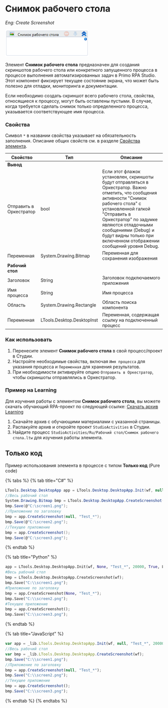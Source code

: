 # Снимок рабочего стола

*Eng: Create Screenshot*

![](<../../../.gitbook/assets/image (124).png>)

Элемент **Снимок рабочего стола** предназначен для создания скриншотов рабочего стола или конкретного запущенного процесса в процессе выполнения автоматизированных задач в Primo RPA Studio. Этот компонент фиксирует текущее состояние экрана, что может быть полезно для отладки, мониторинга и документации.

Если необходимо создать скриншот всего рабочего стола, свойства, относящиеся к процессу, могут быть оставлены пустыми. В случае, когда требуется сделать снимок только определенного процесса, указывается соответствующее имя процесса.

### Свойства

Символ `*` в названии свойства указывает на обязательность заполнения. Описание общих свойств см. в разделе [Свойства элемента](https://docs.primo-rpa.ru/primo-rpa/primo-studio/process/elements#svoistva-elementa).

| Свойство                    | Тип                        | Описание                                                                                                                        |
| --------------------------- | -------------------------- | ------------------------------------------------------------------------------------------------------------------------------- |
| **Вывод**                   |                            |                                                                                                                                 |
| Отправить в Оркестратор     | bool                       | Если этот флажок установлен, скриншоты будут отправляться в Оркестратор. Важно отметить, что сообщения активности "Снимок рабочего стола" с установленной галкой "Отправить в Оркестратор" по задумке являются отладочными сообщениями (Debug) и будут видны только при включенном отображении сообщений уровня Debug. |
| Переменная                  | System.Drawing.Bitmap      | Переменная для сохранения изображения                                                                                                                                           |
| **Рабочий стол**            |                            |                                                                                                                                 |
| Заголовок                   | String                     | Заголовок подключаемого приложения                                                                                              |
| Имя процесса                | String                     | Имя процесса                                                                                                                    |
| Область                     | System.Drawing.Rectangle   | Область поиска компонента                                                                                                       |
| Переменная                  | LTools.Desktop.DesktopInst | Переменная, содержащая ссылку на подключенный процесс                                                                           |

### Как использовать

1. Перенесите элемент **Снимок рабочего стола** в свой процесс/проект в Студии.
2. Настройте необходимые свойства, включая `Имя процесса` для указания процесса и `Переменная` для хранения результатов.
3. При необходимости активируйте опцию `Отправить в Оркестратор`, чтобы скриншоты отправлялись в Оркестратор.


###  Пример на Learning 

Для изучения работы с элементом **Снимок рабочего стола**, вы можете скачать обучающий RPA-проект по следующей ссылке: [Скачать архив Learning](https://github.com/PrimoRPA/Learning/archive/refs/heads/master.zip)

1. Скачайте архив с обучающими материалами с указанной страницы.
2. Распакуйте архив и откройте проект `StudioActivities` в Студии.
3. Найдите процесс `StudioActivities/Ru/Рабочий стол/Снимок рабочего стола.ltw` для изучения работы элемента.

## Только код

Пример использования элемента в процессе с типом **Только код** (Pure code)

{% tabs %}
{% tab title="C#" %}
```csharp
LTools.Desktop.DesktopApp app = LTools.Desktop.DesktopApp.Init(wf, null, "Test_*", 20000, true, LTools.Desktop.Model.DesktopTypes.UIAUTOMATION);
//Весь рабочий стол
System.Drawing.Bitmap bmp = LTools.Desktop.DesktopApp.CreateScreenshot(wf);
bmp.Save(@"C:\screen1.png");
//Приложение по заголовку
bmp = app.CreateScreenshot(null, "Test_*");
bmp.Save(@"C:\screen2.png");
//Текущее приложение
bmp = app.CreateScreenshot();
bmp.Save(@"C:\screen3.png");
```
{% endtab %}

{% tab title="Python" %}
```python
app = LTools.Desktop.DesktopApp.Init(wf, None, "Test_*", 20000, True, LTools.Desktop.Model.DesktopTypes.UIAUTOMATION)
#Весь рабочий стол
bmp = LTools.Desktop.DesktopApp.CreateScreenshot(wf);
bmp.Save("C:\\screen1.png");
#Приложение по заголовку
bmp = app.CreateScreenshot(None, "Test_*");
bmp.Save("C:\\screen2.png");
#Текущее приложение
bmp = app.CreateScreenshot();
bmp.Save("C:\\screen3.png");
```
{% endtab %}

{% tab title="JavaScript" %}
```javascript
var app = _lib.LTools.Desktop.DesktopApp.Init(wf, null, "Test_*", 20000, true, _lib.LTools.Desktop.Model.DesktopTypes.UIAUTOMATION);
//Весь рабочий стол
var bmp = _lib.LTools.Desktop.DesktopApp.CreateScreenshot(wf);
bmp.Save("C:\\screen1.png");
//Приложение по заголовку
bmp = app.CreateScreenshot(null, "Test_*");
bmp.Save("C:\\screen2.png");
//Текущее приложение
bmp = app.CreateScreenshot();
bmp.Save("C:\\screen3.png");
```
{% endtab %}
{% endtabs %}
